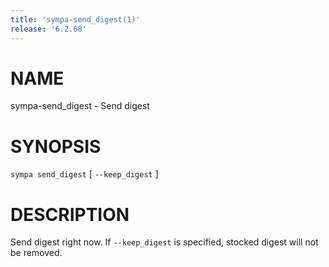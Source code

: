 ```yaml
---
title: 'sympa-send_digest(1)'
release: '6.2.68'
---
```


# NAME

sympa-send\_digest - Send digest

# SYNOPSIS

`sympa send_digest` \[ `--keep_digest` \]

# DESCRIPTION

Send digest right now.
If `--keep_digest` is specified, stocked digest will not be removed.
